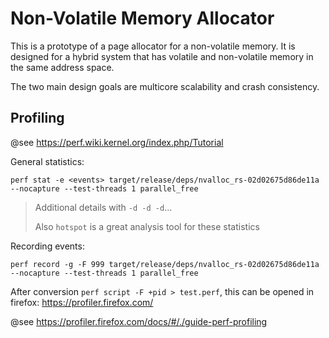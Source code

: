 # Non-Volatile Memory Allocator

This is a prototype of a page allocator for a non-volatile memory.
It is designed for a hybrid system that has volatile and non-volatile memory in the same address space.

The two main design goals are multicore scalability and crash consistency.

## Profiling

@see https://perf.wiki.kernel.org/index.php/Tutorial

General statistics:

```
perf stat -e <events> target/release/deps/nvalloc_rs-02d02675d86de11a --nocapture --test-threads 1 parallel_free
```

> Additional details with `-d -d -d`...
>
> Also `hotspot` is a great analysis tool for these statistics

Recording events:

```
perf record -g -F 999 target/release/deps/nvalloc_rs-02d02675d86de11a --nocapture --test-threads 1 parallel_free
```

After conversion `perf script -F +pid > test.perf`, this can be opened in firefox: https://profiler.firefox.com/

@see https://profiler.firefox.com/docs/#/./guide-perf-profiling

